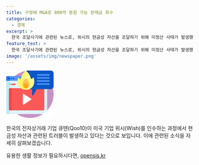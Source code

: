 ```yaml
---
title: 구영배 M&A로 800억 동원 가능 판매금 회수
categories:
  - 경제
excerpt: >
  한국 조달사기에 관련된 뉴스로, 위시의 현금성 자산을 조달하기 위해 미정산 사태가 발생했다. 큐텐이 위시를 인수한 후 2000억 원의 현금성 자산을 받았지만 이를 활용한 조세회피처와 회생법원의 ARS 승인으로 조사를 받고 있다. 또한, 큐텐의 현금 흐름과 관련된 의혹도 제기되고 있으며, 큐텐의 관계자들은 해당 자금의 흐름을 입증하지 못하고 있다고 주장하고 있다.
feature_text: >
  한국 조달사기에 관련된 뉴스로, 위시의 현금성 자산을 조달하기 위해 미정산 사태가 발생했다. 큐텐이 위시를 인수한 후 2000억 원의 현금성 자산을 받았지만 이를 활용한 조세회피처와 회생법원의 ARS 승인으로 조사를 받고 있다. 또한, 큐텐의 현금 흐름과 관련된 의혹도 제기되고 있으며, 큐텐의 관계자들은 해당 자금의 흐름을 입증하지 못하고 있다고 주장하고 있다.
image: '/assets/img/newspaper.png'
---
```


<p><img src="/assets/img/news.png" alt="rentncar 속보" /></p>

<p>한국의 전자상거래 기업 큐텐(Qoo10)이 미국 기업 위시(Wish)를 인수하는 과정에서 현금성 자산과 관련된 트러블이 발생하고 있다는 것으로 보입니다. 이에 관련된 소식을 자세히 살펴보겠습니다.</p>
유용한 생활 정보가 필요하시다면, <a href="https://opensis.kr" rel="dofollow">opensis.kr</a>


